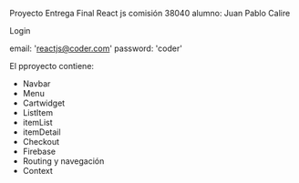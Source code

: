 Proyecto Entrega Final React js comisión 38040
alumno: Juan Pablo Calire

Login 

email: 'reactjs@coder.com'
password: 'coder'

El pproyecto contiene:
- Navbar
- Menu
- Cartwidget
- ListItem
- itemList
- itemDetail
- Checkout
- Firebase
- Routing y navegación
- Context
